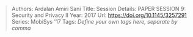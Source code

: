> Authors: Ardalan Amiri Sani
> Title: Session Details: PAPER SESSION 9: Security and Privacy II
> Year: 2017
> Url: https://doi.org/10.1145/3257291
> Series: MobiSys '17
> Tags: *Define your own tags here, separate by comma*
